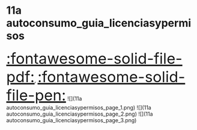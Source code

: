 # 11a autoconsumo_guia_licenciasypermisos
<a href="../11a autoconsumo_guia_licenciasypermisos.pdf" style="font-size: 40px;">   :fontawesome-solid-file-pdf:</a>,
<a href="../11a autoconsumo_guia_licenciasypermisos.html" style="font-size: 40px;">    :fontawesome-solid-file-pen:</a>
![](11a autoconsumo_guia_licenciasypermisos_page_1.png)
![](11a autoconsumo_guia_licenciasypermisos_page_2.png)
![](11a autoconsumo_guia_licenciasypermisos_page_3.png)

